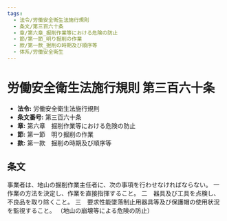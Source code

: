 ```yaml
---
tags:
  - 法令/労働安全衛生法施行規則
  - 条文/第三百六十条
  - 章/第六章_掘削作業等における危険の防止
  - 節/第一節_明り掘削の作業
  - 款/第一款_掘削の時期及び順序等
  - 体系/労働安全衛生
---
```

# 労働安全衛生法施行規則 第三百六十条

- **法令:** 労働安全衛生法施行規則
- **条文番号:** 第三百六十条
- **章:** 第六章　掘削作業等における危険の防止
- **節:** 第一節　明り掘削の作業
- **款:** 第一款　掘削の時期及び順序等

## 条文
事業者は、地山の掘削作業主任者に、次の事項を行わせなければならない。
一　作業の方法を決定し、作業を直接指揮すること。
二　器具及び工具を点検し、不良品を取り除くこと。
三　要求性能墜落制止用器具等及び保護帽の使用状況を監視すること。
（地山の崩壊等による危険の防止）

